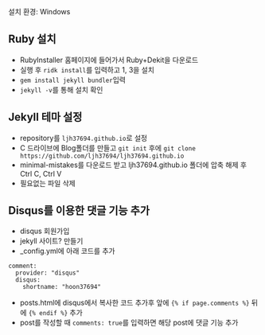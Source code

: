 설치 환경: Windows

## Ruby 설치
- RubyInstaller 홈페이지에 들어가서 Ruby+Dekit을 다운로드
- 실행 후 ```ridk install```를 입력하고 1, 3을 설치
- ```gem install jekyll bundler```입력
- ```jekyll -v```를 통해 설치 확인


## Jekyll 테마 설정
- repository를 ```ljh37694.github.io```로 설정
- C 드라이브에 Blog폴더를 만들고 ```git init``` 후에 ```git clone https://github.com/ljh37694/ljh37694.github.io```
- minimal-mistakes를 다운로드 받고 ljh37694.github.io 폴더에 압축 해제 후 Ctrl C, Ctrl V
- 필요없는 파일 삭제


## Disqus를 이용한 댓글 기능 추가
- disqus 회원가입
- jekyll 사이트? 만들기
- \_config.yml에 아래 코드를 추가
```
comment:
  provider: "disqus"
  disqus:
    shortname: "hoon37694"
```
- posts.html에 disqus에서 복사한 코드 추가후 앞에 ```{% if page.comments %}``` 뒤에 ```{% endif %}``` 추가
- post를 작성할 때 ```comments: true```를 입력하면 해당 post에 댓글 기능 추가 
